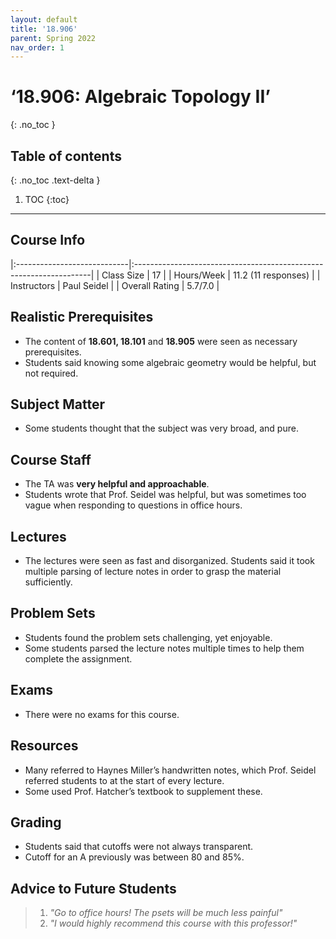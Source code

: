```yaml
---
layout: default
title: '18.906'
parent: Spring 2022
nav_order: 1
---
```


# ‘18.906: Algebraic Topology II’
{: .no_toc }

## Table of contents
{: .no_toc .text-delta }

1. TOC
{:toc}

---

## Course Info

|:----------------------------|:-------------------------------------------------------------------|
| Class Size    		| 17                                                            		|
| Hours/Week        	| 11.2 (11 responses)                                          	| 
| Instructors         	| Paul Seidel						|
| Overall Rating	| 5.7/7.0						|

## Realistic Prerequisites
* The content of **18.601, 18.101** and **18.905** were seen as necessary prerequisites. 
* Students said knowing some algebraic geometry would be helpful, but not required.

## Subject Matter
* Some students thought that the subject was very broad, and pure.

## Course Staff
* The TA was **very helpful and approachable**. 
* Students wrote that Prof. Seidel was helpful, but was sometimes too vague when responding to questions in office hours.

## Lectures
* The lectures were seen as fast and disorganized. Students said it took multiple parsing of lecture notes in order to grasp the material sufficiently.

## Problem Sets
* Students found the problem sets challenging, yet enjoyable. 
* Some students parsed the lecture notes multiple times to help them complete the assignment.

## Exams
* There were no exams for this course.

## Resources
* Many referred to Haynes Miller’s handwritten notes, which Prof. Seidel referred students to at the start of every lecture.
* Some used Prof. Hatcher’s textbook to supplement these.

## Grading
* Students said that cutoffs were not always transparent. 
* Cutoff for an A previously was between 80 and 85%.

## Advice to Future Students
> 1. *"Go to office hours! The psets will be much less painful"* 
> 2. *"I would highly recommend this course with this professor!"*
